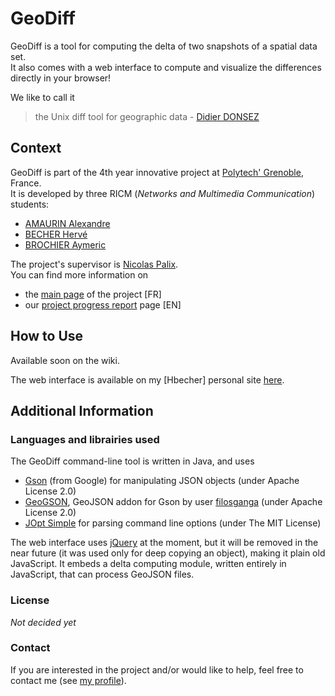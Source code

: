 # GeoDiff
GeoDiff is a tool for computing the delta of two snapshots of a spatial data set.  
It also comes with a web interface to compute and visualize the differences directly in your browser!

We like to call it
> the Unix diff tool for geographic data - [Didier DONSEZ](https://github.com/donsez)

## Context
GeoDiff is part of the 4th year innovative project at [Polytech' Grenoble](http://www.polytech-grenoble.fr/), France.  
It is developed by three RICM (*Networks and Multimedia Communication*) students:
* [AMAURIN Alexandre](https://github.com/amaurina)
* [BECHER Hervé](https://github.com/Hbecher)
* [BROCHIER Aymeric](https://github.com/wyr07)

The project's supervisor is [Nicolas Palix](http://lig-membres.imag.fr/palix/).  
You can find more information on
* the [main page](http://air.imag.fr/index.php/GeoDiff) of the project [FR]
* our [project progress report](http://air.imag.fr/index.php/Projets-2016-2017-GeoDiff) page [EN]

## How to Use
Available soon on the wiki.

The web interface is available on my [Hbecher] personal site [here](http://bbfos.com/~hbecher/geodiff/).

## Additional Information

### Languages and librairies used
The GeoDiff command-line tool is written in Java, and uses
* [Gson](https://github.com/google/gson) (from Google) for manipulating JSON objects (under Apache License 2.0)
* [GeoGSON](https://github.com/filosganga/geogson), GeoJSON addon for Gson by user [filosganga](https://github.com/filosganga) (under Apache License 2.0)
* [JOpt Simple](https://pholser.github.io/jopt-simple/) for parsing command line options (under The MIT License)

The web interface uses [jQuery](https://jquery.com/) at the moment, but it will be removed in the near future (it was used only for deep copying an object), making it plain old JavaScript. It embeds a delta computing module, written entirely in JavaScript, that can process GeoJSON files.

### License
_Not decided yet_

### Contact
If you are interested in the project and/or would like to help, feel free to contact me (see [my profile](https://github.com/Hbecher)).
